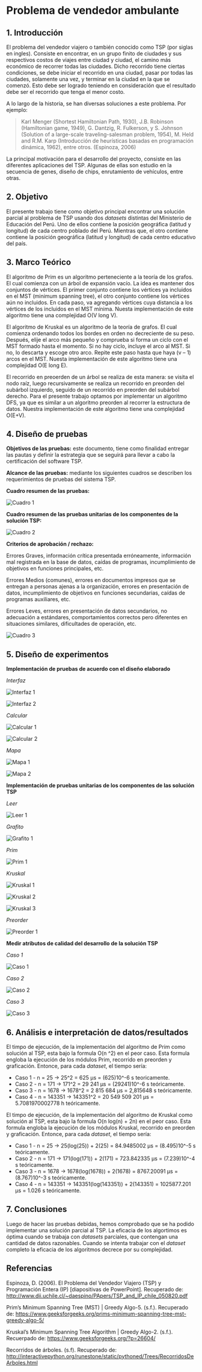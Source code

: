 # Problema de vendedor ambulante

## 1. Introducción

El problema del vendedor viajero o también conocido como TSP (por siglas en ingles). Consiste en encontrar, en un grupo finito de ciudades y sus respectivos costos de viajes entre ciudad y ciudad, el camino más económico de recorrer todas las ciudades. Dicho recorrido tiene ciertas condiciones, se debe iniciar el recorrido en una ciudad, pasar por todas las ciudades, solamente una vez, y terminar en la ciudad en la que se comenzó. Esto debe ser logrado teniendo en consideración que el resultado debe ser el recorrido que tenga el menor costo.

A lo largo de la historia, se han diversas soluciones a este problema. Por ejemplo:

> Karl Menger (Shortest Hamiltonian Path, 1930), J.B. Robinson (Hamiltonian game, 1949), G. Dantzig, R. Fulkerson, y S. Johnson (Solution of a large-scale traveling-salesman problem, 1954), M. Held and R.M. Karp (Introducción de heurísticas basadas en programación dinámica, 1962), entre otros. (Espinoza, 2006)

La principal motivación para el desarrollo del proyecto, consiste en las diferentes aplicaciones del TSP. Algunas de ellas son estudio en la secuencia de genes, diseño de chips, enrutamiento de vehículos, entre otras.

## 2. Objetivo

El presente trabajo tiene como objetivo principal encontrar una solución parcial al problema de TSP usando dos *datasets* distintas del Ministerio de Educación del Perú. Uno de ellos contiene la posición geográfica (latitud y longitud) de cada centro poblado del Perú. Mientras que, el otro contiene contiene la posición geográfica (latitud y longitud) de cada centro educativo del país.

## 3.	Marco Teórico

El algoritmo de Prim es un algoritmo perteneciente a la teoría de los grafos. El cual comienza con un árbol de expansión vacío. La idea es mantener dos conjuntos de vértices. El primer conjunto contiene los vértices ya incluidos en el MST (minimum spanning tree), el otro conjunto contiene los vértices aún no incluidos. En cada paso, va agregando vértices cuya distancia a los vértices de los incluidos en el MST mínima. Nuesta implementación de este algoritmo tiene una complejidad O(V long V).

El algoritmo de Kruskal es un algoritmo de la teoría de grafos. El cual comienza ordenando todos los bordes en orden no decreciente de su peso. Después, elije el arco más pequeño y comprueba si forma un ciclo con el MST formado hasta el momento. Si no hay ciclo, incluye el arco al MST. Si no, lo descarta y escoge otro arco. Repite este paso hasta que haya (v – 1) arcos en el MST. Nuesta implementación de este algoritmo tiene una complejidad O(E long E).

El recorrido en preoerden de un árbol se realiza de esta manera: se visita el nodo raíz, luego recursivamente se realiza un recorrido en preorden del subárbol izquierdo, seguido de un recorrido en preorden del subárbol derecho. Para el presente trabajo optamos por implementar un algoritmo DFS, ya que es similar a un algoritmo preorden al recorrer la estructura de datos. Nuestra implementación de este algoritmo tiene una complejidad O(E+V).

## 4. Diseño de pruebas

**Objetivos de las pruebas:** este documento, tiene como finalidad entregar las pautas y definir la estrategia que se seguirá para llevar a cabo la certificación del software TSP. 

**Alcance de las pruebas:** mediante los siguientes cuadros se describen los requerimientos de pruebas del sistema TSP.

**Cuadro resumen de las pruebas:** 

![Cuadro 1](https://i.ibb.co/W58F4mr/Cuadro1.jpg)

**Cuadro resumen de las pruebas unitarias de los componentes de la solución TSP:**

![Cuadro 2](https://i.ibb.co/M5B7vb2/Cuadro2.jpg)

**Criterios de aprobación / rechazo:**

Errores Graves, información crítica presentada erróneamente, información mal registrada en la base de datos, caídas de programas, incumplimiento de objetivos en funciones principales, etc. 

Errores Medios (comunes), errores en documentos impresos que se entregan a personas ajenas a la organización, errores en presentación de datos, incumplimiento de objetivos en funciones secundarias, caídas de programas auxiliares, etc.

Errores Leves, errores en presentación de datos secundarios, no adecuación a estándares, comportamientos correctos pero diferentes en situaciones similares, dificultades de operación, etc.

![Cuadro 3](https://i.ibb.co/fQfsbxc/Cuadro3.jpg)

## 5. Diseño de experimentos

**Implementación de pruebas de acuerdo con el diseño elaborado**

*Interfaz*

![Interfaz 1](https://i.ibb.co/tQ4yKG4/Codigo1.jpg)

![Interfaz 2](https://i.ibb.co/KmtNZYh/Interfaz2.jpg)

*Calcular*

![Calcular 1](https://i.ibb.co/PgrjPjy/Calcular1.jpg)

![Calcular 2](https://i.ibb.co/VwwFkyP/Calcular2.jpg)

*Mapa*

![Mapa 1](https://i.ibb.co/D19d7hF/Mapa1.jpg)

![Mapa 2](https://i.ibb.co/zJpthqv/Mapa2.jpg)

**Implementación de pruebas unitarias de los componentes de las solución TSP**

*Leer*

![Leer 1](https://i.ibb.co/kBtqgrK/Leer1.jpg)

*Grafito*

![Grafito 1](https://i.ibb.co/XJ7qsY8/Grafito1.jpg)

*Prim*

![Prim 1](https://i.ibb.co/m5RgsP2/Prim1.jpg)

*Kruskal*

![Kruskal 1](https://i.ibb.co/ThPvm09/Kruskal1.jpg)

![Kruskal 2](https://i.ibb.co/mNjNQwT/Kruskal2.jpg)

![Kruskal 3](https://i.ibb.co/qRkGXz9/Kruskal3.jpg)

*Preorder*

![Preorder 1](https://i.ibb.co/1b3HSSb/Preorder1.jpg)

**Medir atributos de calidad del desarrollo de la solución TSP**

*Caso 1*

![Caso 1](https://i.ibb.co/V9pvHxY/Caso1.jpg)

*Caso 2*

![Caso 2](https://i.ibb.co/q7WwK0y/Caso2.jpg)

*Caso 3*

![Caso 3](https://i.ibb.co/wN3F9Rb/Caso3.jpg)

## 6. Análisis e interpretación de datos/resultados

El timpo de ejecución, de la implementación del algoritmo de Prim como solución al TSP, esta bajo la formula O(n ^2) en el peor caso. Esta formula engloba la ejecución de los módulos Prim, recorrido en preorden y graficación.
Entonce, para cada *dataset*, el tiempo sería:
* Caso 1 - n = 25 -> 25^2  = 625 µs = (625)10^-6 s teoricamente.
* Caso 2 - n = 171 -> 171^2 = 29 241‬ µs = (29241)10^-6 s teóricamente.
* Caso 3 - n = 1678 -> 1678^2  = 2 815 684‬ µs = 2,815648 s teóricamente.
* Caso 4 - n = 143351 -> 143351^2 = 20 549 509 201‬ µs = 5.7081970002778 h teóricamente.

El timpo de ejecución, de la implementación del algoritmo de Kruskal como solución al TSP, esta bajo la formula O(n log(n) + 2n) en el peor caso. Esta formula engloba la ejecución de los módulos Kruskal, recorrido en preorden y graficación.
Entonce, para cada *dataset*, el tiempo sería:
* Caso 1 - n = 25 -> 25(log(25)) + 2(25) = 84.9485002 µs = (8.495)10^-5 s teóricamente.
* Caso 2 - n = 171 -> 171(log(171)) + 2(171) = 723.842335 µs = (7.239)10^-4 s teóricamente.
* Caso 3 - n = 1678 -> 1678(log(1678)) + 2(1678) = 8767.20091 µs = (8.767)10^-3 s teóricamente.
* Caso 4 - n = 143351 -> 143351(log(143351)) + 2(143351) = 1025877.201 µs = 1.026 s teóricamente.

## 7. Conclusiones

Luego de hacer las pruebas debidas, hemos comprobado que se ha podido implementar una solución parcial al TSP. La eficacia de los algortimos es óptima cuando se trabaja con *datasets* parciales, que contengan una cantidad de datos razonables. Cuando se intenta trabajar con el *dataset* completo la eficacia de los algoritmos decrece por su complejidad.

## Referencias

Espinoza, D. (2006). El Problema del Vendedor Viajero (TSP) y Programación Entera (IP) [diapositivas de PowerPoint]. Recuperado de: http://www.dii.uchile.cl/~daespino/PApers/TSP_and_IP_chile_050820.pdf

Prim’s Minimum Spanning Tree (MST) | Greedy Algo-5. (s.f.). Recuperado de: https://www.geeksforgeeks.org/prims-minimum-spanning-tree-mst-greedy-algo-5/

Kruskal’s Minimum Spanning Tree Algorithm | Greedy Algo-2. (s.f.). Recuerpado de: https://www.geeksforgeeks.org/?p=26604/

Recorridos de árboles. (s.f). Recuperado de: http://interactivepython.org/runestone/static/pythoned/Trees/RecorridosDeArboles.html
